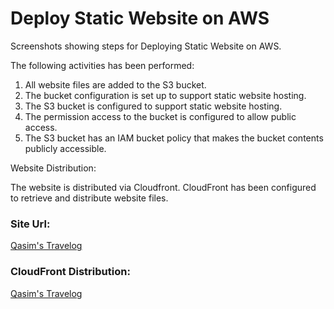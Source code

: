 <h1>Deploy Static Website on AWS</h1>

Screenshots showing steps for Deploying Static Website on AWS.

The following activities has been performed:

<ol>
  <li>All website files are added to the S3 bucket.</li>
  <li>The bucket configuration is set up to support static website hosting.</li>
  <li>The S3 bucket is configured to support static website hosting.</li>
  <li>The permission access to the bucket is configured to allow public access.</li>
  <li>The S3 bucket has an IAM bucket policy that makes the bucket contents publicly accessible.</li>
</ol>

Website Distribution:

The website is distributed via Cloudfront. CloudFront has been configured to retrieve and distribute website files.

<h3>Site Url:</h3>

<a href = "http://d21syuvd0qqu8d.cloudfront.net/" target = "_blank">Qasim's Travelog</a>

<h3>CloudFront Distribution:</h3>

<a href = "https://qasim-hassan.s3.amazonaws.com/index.html" target = "_blank">Qasim's Travelog</a>
